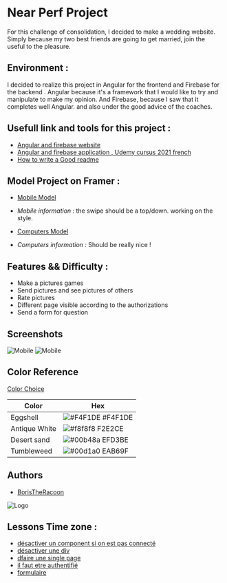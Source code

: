 
# Near Perf Project
For this challenge of consolidation, I decided to make a wedding website. 
Simply because my two best friends are going to get married, join the useful to the pleasure.

## Environment : 
I decided to realize this project in Angular for the frontend and Firebase for the backend . 
Angular because it's a framework that I would like to try and manipulate to make my opinion.
And Firebase, because I saw that it completes well Angular. and also under the good advice of the coaches. 

## Usefull link and tools for this project : 
 - [Angular and firebase website ](https://www.youtube.com/watch?v=uYhAfgEwNWA)
 - [Angular and firebase application , Udemy cursus 2021 french](www.google.com)
 - [How to write a Good readme](https://readme.so/)


## Model Project on Framer : 
 - [Mobile Model ](https://framer.com/share/Scroll--1TtoWqKJQlpmqjGX28fy/SHcmEuZFa)
 - *Mobile information :* the swipe should be a top/down. working on the style.

- [Computers Model ](https://framer.com/share/Scroll--1TtoWqKJQlpmqjGX28fy/K9SNwQK69)
 - *Computers information :* Should be really nice ! 




## Features && Difficulty : 

- Make a pictures games
- Send pictures and see pictures of others
- Rate pictures
- Different page visible according to the authorizations
- Send a form for question

## Screenshots

![Mobile](https://zupimages.net/up/22/03/ixmz.png)
![Mobile](https://zupimages.net/up/22/03/b0b9.png)

## Color Reference
[Color Choice ](https://coolors.co/f4f1de-f2e2ce-efd3be-eab69f-e5987f-e07a5f-bf6e5e-7e575d-5e4c5c-3d405b)

| Color             | Hex                                                                |
| ----------------- | ------------------------------------------------------------------ |
| Eggshell| ![#F4F1DE](https://via.placeholder.com/10/#f4f1de?text=+) #F4F1DE |
| Antique White | ![#f8f8f8](https://via.placeholder.com/10/f2e2c2?text=+) F2E2CE |
| Desert sand| ![#00b48a](https://via.placeholder.com/10/efd3be?text=+) EFD3BE |
| Tumbleweed| ![#00d1a0](https://via.placeholder.com/10/eab69f?text=+) EAB69F |


## Authors

- [BorisTheRacoon](https://github.com/borisbecode)



![Logo](https://i.imgur.com/78YSC8u.jpg)



## Lessons Time zone : 

- [désactiver un component si on est pas connecté  ](https://youtu.be/uYhAfgEwNWA?t=1362)
- [désactiver  une div ](https://youtu.be/uYhAfgEwNWA?t=2351)
- [dfaire une single page ](https://youtu.be/uYhAfgEwNWA?t=4572)
- [il faut etre authentifié ](https://youtu.be/uYhAfgEwNWA?t=6471)
- [formulaire](https://youtu.be/uYhAfgEwNWA?t=7903)





